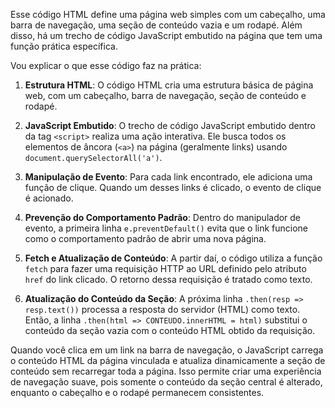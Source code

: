 Esse código HTML define uma página web simples com um cabeçalho, uma barra de navegação, uma seção de conteúdo vazia e um rodapé. Além disso, há um trecho de código JavaScript embutido na página que tem uma função prática específica. 

Vou explicar o que esse código faz na prática:

1. **Estrutura HTML**: O código HTML cria uma estrutura básica de página web, com um cabeçalho, barra de navegação, seção de conteúdo e rodapé.

2. **JavaScript Embutido**: O trecho de código JavaScript embutido dentro da tag `<script>` realiza uma ação interativa. Ele busca todos os elementos de âncora (`<a>`) na página (geralmente links) usando `document.querySelectorAll('a')`.

3. **Manipulação de Evento**: Para cada link encontrado, ele adiciona uma função de clique. Quando um desses links é clicado, o evento de clique é acionado.

4. **Prevenção do Comportamento Padrão**: Dentro do manipulador de evento, a primeira linha `e.preventDefault()` evita que o link funcione como o comportamento padrão de abrir uma nova página.

5. **Fetch e Atualização de Conteúdo**: A partir daí, o código utiliza a função `fetch` para fazer uma requisição HTTP ao URL definido pelo atributo `href` do link clicado. O retorno dessa requisição é tratado como texto.

6. **Atualização do Conteúdo da Seção**: A próxima linha `.then(resp => resp.text())` processa a resposta do servidor (HTML) como texto. Então, a linha `.then(html => CONTEUDO.innerHTML = html)` substitui o conteúdo da seção vazia com o conteúdo HTML obtido da requisição.

Quando você clica em um link na barra de navegação, o JavaScript carrega o conteúdo HTML da página vinculada e atualiza dinamicamente a seção de conteúdo sem recarregar toda a página. Isso permite criar uma experiência de navegação suave, pois somente o conteúdo da seção central é alterado, enquanto o cabeçalho e o rodapé permanecem consistentes.
